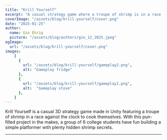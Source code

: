 ```yaml
---
title: "Krill Yourself"
excerpt: "A casual strategy game where a troupe of shrimp is in a race against the clock to cook themselves."
coverImage: "/assets/blog/krill-yourself/cover.png"
date: "2025-01-25"
author:
  name: Gio Ehrig
  picture: "/assets/blog/authors/gio_12_2025.jpeg"
ogImage:
  url: "/assets/blog/krill-yourself/cover.png"
images: 
    [
      {
        url: "/assets/blog/krill-yourself/gameplay2.png", 
        alt: "Gameplay fridge"
      },
      {
        url: "/assets/blog/krill-yourself/gameplay1.png",
        alt:  "Gameplay stove"
      },
    ]
---
```


Krill Yourself is a casual 3D strategy game made in Unity featuring a troupe of shrimp in a race against the clock to cook themselves. With this pun-filled project in the makes, a group of 6 college students have fun building a simple platformer with plenty hidden shrimp secrets.

---
